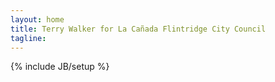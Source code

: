 ```yaml
---
layout: home
title: Terry Walker for La Cañada Flintridge City Council
tagline:
---
```


{% include JB/setup %}



